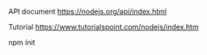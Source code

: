 

API document
https://nodejs.org/api/index.html

Tutorial
https://www.tutorialspoint.com/nodejs/index.htm


npm init
